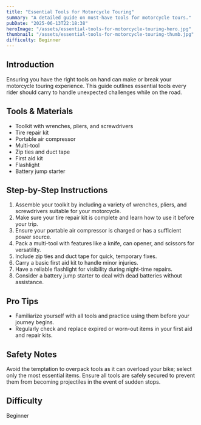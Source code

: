 ```yaml
---
title: "Essential Tools for Motorcycle Touring"
summary: "A detailed guide on must-have tools for motorcycle tours."
pubDate: "2025-06-13T22:18:38"
heroImage: "/assets/essential-tools-for-motorcycle-touring-hero.jpg"
thumbnail: "/assets/essential-tools-for-motorcycle-touring-thumb.jpg"
difficulty: Beginner
---
```


<h2>Introduction</h2>
<p>Ensuring you have the right tools on hand can make or break your motorcycle touring experience. This guide outlines essential tools every rider should carry to handle unexpected challenges while on the road.</p>
<h2>Tools & Materials</h2>
<ul>
  <li>Toolkit with wrenches, pliers, and screwdrivers</li>
  <li>Tire repair kit</li>
  <li>Portable air compressor</li>
  <li>Multi-tool</li>
  <li>Zip ties and duct tape</li>
  <li>First aid kit</li>
  <li>Flashlight</li>
  <li>Battery jump starter</li>
</ul>
<h2>Step-by-Step Instructions</h2>
<ol>
  <li>Assemble your toolkit by including a variety of wrenches, pliers, and screwdrivers suitable for your motorcycle.</li>
  <li>Make sure your tire repair kit is complete and learn how to use it before your trip.</li>
  <li>Ensure your portable air compressor is charged or has a sufficient power source.</li>
  <li>Pack a multi-tool with features like a knife, can opener, and scissors for versatility.</li>
  <li>Include zip ties and duct tape for quick, temporary fixes.</li>
  <li>Carry a basic first aid kit to handle minor injuries.</li>
  <li>Have a reliable flashlight for visibility during night-time repairs.</li>
  <li>Consider a battery jump starter to deal with dead batteries without assistance.</li>
</ol>
<h2>Pro Tips</h2>
<ul>
  <li>Familiarize yourself with all tools and practice using them before your journey begins.</li>
  <li>Regularly check and replace expired or worn-out items in your first aid and repair kits.</li>
</ul>
<h2>Safety Notes</h2>
<p>Avoid the temptation to overpack tools as it can overload your bike; select only the most essential items. Ensure all tools are safely secured to prevent them from becoming projectiles in the event of sudden stops.</p>
<h2>Difficulty</h2>
<p>Beginner</p>